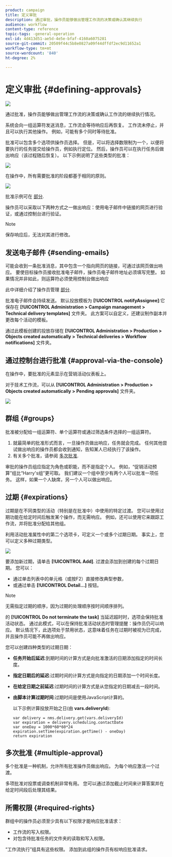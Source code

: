 ```yaml
---
product: campaign
title: 定义审批
description: 通过审批，操作员能够做出管理工作流的决策或确认其继续执行
audience: workflow
content-type: reference
topic-tags: -general-operation
exl-id: 4d413d51-ae5d-4e5e-bfaf-4160a6075281
source-git-commit: 20509f44c5b8e0827a09f44dffdf2ec9d11652a1
workflow-type: tm+mt
source-wordcount: '840'
ht-degree: 2%

---
```


# 定义审批 {#defining-approvals}

![](../../assets/common.svg)

通过批准，操作员能够做出管理工作流的决策或确认工作流的继续执行情况。

系统会向一组运算符发送消息，工作流会等待响应后再恢复。 工作流未停止，并且可以执行其他操作。 例如，可能有多个同时等待批准。

批准可以包含多个选项供操作员选择。 但是，可以将选择数限制为一个，以便将要执行的任务提交给操作员，例如执行定位。 然后，操作员可以在执行任务后做出响应（该过程随后恢复）。 以下示例说明了这些类型的批准：

![](assets/validation-1.png)

在操作中，所有需要批准的阶段都基于相同的原则。

![](assets/validation-1-in-op.png)

批准示例可在 [部分](../../campaign/using/marketing-campaign-approval.md#checking-and-approving-deliveries).

操作员可以采取以下两种方式之一做出响应：使用电子邮件中链接的网页进行验证，或通过控制台进行验证。

>[!NOTE]
>
>保存响应后，无法对其进行修改。

## 发送电子邮件 {#sending-emails}

可能会收到一条批准消息，其中包含一个指向网页的链接，可通过该网页做出响应。 要使目标操作员接收批准电子邮件，操作员电子邮件地址必须填写完整。 如果情况并非如此，则运算符必须使用控制台做出响应

此中详细介绍了操作员管理 [部分](../../platform/using/access-management.md).

批准电子邮件会持续发送。 默认投放模板为 **[!UICONTROL notifyAssignee]**:它保存在 **[!UICONTROL Administration > Campaign management > Technical delivery templates]** 文件夹。 此方案可以自定义，还建议制作副本并更改每个活动的模板。

通过此模板创建的投放存储在 **[!UICONTROL Administration > Production > Objects created automatically > Technical deliveries > Workflow notifications]** 文件夹。

## 通过控制台进行批准 {#approval-via-the-console}

在操作中，要批准的元素显示在营销活动仪表板上。

对于技术工作流，可以从 **[!UICONTROL Administration > Production > Objects created automatically > Pending approvals]** 文件夹。

![](assets/validation-node.png)

## 群组 {#groups}

批准被分配给一组运算符、单个运算符或通过筛选条件选择的一组运算符。

1. 就最简单的批准形式而言，一旦操作员做出响应，任务就会完成。 任何其他尝试做出响应的操作员都会收到通知，告知某人已经执行了该操作。
1. 有关多个批准，请参阅 [多次批准](#multiple-approval).

审批的操作员组应指定为角色或职能，而不是指定个人。 例如，“促销活动预算”组比“Harry&#39;s组”更可取。 我们建议一个组中至少有两个人可以批准一项任务。 这样，如果一个人缺席，另一个人可以做出响应。

## 过期 {#expirations}

过期是在不同类型的活动（特别是在批准中）中使用的特定过渡。 您可以使用过期功能在给定时间后触发某个操作，而无需响应。 例如，还可以使用它来跟踪工作流，并将批准分配给其他组。

利用活动批准属性中的第二个选项卡，可定义一个或多个过期日期。 事实上，您可以定义多种过期类型。

![](assets/expiration.png)

要添加新过期，请单击 **[!UICONTROL Add]**. 过渡会添加到创建的每个过期日期。 您可以：

* 通过单击列表中的单元格（或按F2）直接修改典型参数，
* 或通过单击 **[!UICONTROL Detail...]** 按钮。

>[!NOTE]
>
>无需指定过期的顺序，因为过期的处理顺序按时间顺序排列。

的 **[!UICONTROL Do not terminate the task]** 当延迟超时时，选项会保持批准活动状态。 通过此模式，可以在保持批准活动状态时管理提醒：操作员仍可以响应。 默认情况下，此选项处于禁用状态，这意味着任务在过期时被视为已完成，并且操作员可能不再做出响应。

您可以创建四种类型的过期日期：

* **任务开始后延迟**:到期时间的计算方式是向批准激活的日期添加指定的时间长度。
* **指定日期后的延迟**:过期时间的计算方式是向指定的日期添加一个时间长度。
* **在给定日期之前延迟**:过期时间的计算方式是从您指定的日期减去一段时间。
* **由脚本计算过期时间**:过期时间是使用JavaScript计算的。

   以下示例计算投放开始之日(由 **vars.deliveryId**):

   ```
   var delivery = nms.delivery.get(vars.deliveryId)
   var expiration = delivery.scheduling.contactDate
   var oneDay = 1000*60*60*24
   expiration.setTime(expiration.getTime() - oneDay)
   return expiration
   ```

## 多次批准 {#multiple-approval}

多个批准是一种机制，允许所有批准操作员做出响应。 为每个响应激活一个过渡。

多项批准对投票或调查机制非常有用。 您可以通过添加截止时间来计算答案并在给定时间段后处理其结果。

## 所需权限 {#required-rights}

群组中的操作员必须至少具有以下权限才能响应批准请求：

* 工作流的写入权限。
* 对包含待批准任务的文件夹的读取和写入权限。

“工作流执行”组具有这些权限。 添加到此组的操作员有权响应批准请求。
